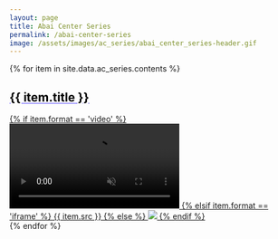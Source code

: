 ```yaml
---
layout: page
title: Abai Center Series
permalink: /abai-center-series
image: /assets/images/ac_series/abai_center_series-header.gif
---
```


<style>
.media-link {
color: black;
text-decoration: underline !important;
text-decoration-color: #a29bfe !important;
text-decoration-style: solid !important;
font-weight: bold;
}
</style>

{% for item in site.data.ac_series.contents %}
<div class="row m-2 mb-5">
  <div class="col-sm-12 col-md-9">
  <div id="{{ item.id }}"></div>
    <a href="{%if item.href %} {{ item.href }} {% else %} {% endif %}" target="_blank">
<h2 class="media-link">{{ item.title }}</h2>
  <div class="usa-embed-container" aria-label="16:9">
  {% if item.format == 'video' %}
  <video class="card-img-top" autoplay controls playsinline="playsinline" muted="muted">
  <source src="{{ item.src }}" muted="muted" loop="loop" type="video/mp4">
  </video>
 {% elsif item.format == 'iframe' %}
  {{ item.src }}
  {% else %}
  <img src="{{ item.src }}"/>
  {% endif %}
  </div></a>
  </div>
</div>
{% endfor %}
